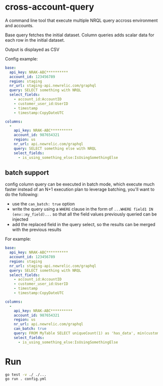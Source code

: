 # cross-account-query

A command line tool that execute multiple NRQL query accross environment and accounts.

Base query fetches the initial dataset. Column queries adds scalar data for each row in the initial dataset.

Output is displayed as CSV

Config example:

```yaml
base:
  api_key: NRAK-ABC**********
  account_id: 123456789
  region: staging
  nr_url: staging-api.newrelic.com/graphql
  query: SELECT something with NRQL
  select_fields:
    - account_id:AccountID
    - customer_user_id:UserID
    - timestamp
    - timestamp:CopyDateUTC

columns:
  -
    api_key: NRAK-ABC**********
    account_id: 987654321
    region: us
    nr_url: api.newrelic.com/graphql
    query: SELECT something else with NRQL
    select_fields:
      - is_using_something_else:IsUsingSomethingElse
```

## batch support

config column query can be executed in batch mode, which execute much faster instead of an N+1 execution plan
to leverage batching, you'll want to do the following:
- use the `can_batch: true` option
- write the query using a `WHERE` clause in the form of `...WHERE field1 IN (env::my_field)...` so that all the field values previously queried can be injected
- add the replaced field in the query select, so the results can be merged with the previous results

For example:
```yaml
base:
  api_key: NRAK-ABC**********
  account_id: 123456789
  region: staging
  nr_url: staging-api.newrelic.com/graphql
  query: SELECT something with NRQL
  select_fields:
    - account_id:AccountID
    - customer_user_id:UserID
    - timestamp
    - timestamp:CopyDateUTC

columns:
  -
    api_key: NRAK-ABC**********
    account_id: 987654321
    region: us
    nr_url: api.newrelic.com/graphql
    can_batch: true
    query: FROM MyTable SELECT uniqueCount(1) as 'has_data', min(customer_user_id) as 'customer_user_id' WHERE customer_user_id in (env::customer_user_id) SINCE 1 week ago facet nrAccountId as 'account_id'
    select_fields:
      - is_using_something_else:IsUsingSomethingElse
```


# Run

```bash
go test -v ./ ./...
go run . config.yml
```
